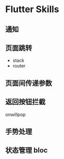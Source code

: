 # Flutter Skills

## 通知
## 页面跳转
+ stack
+ router
## 页面间传递参数
## 返回按钮拦截
onwillpop
## 手势处理
## 状态管理 bloc

